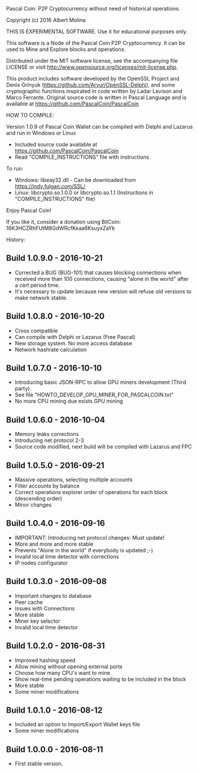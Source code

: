 Pascal Coin: P2P Cryptocurrency without need of historical operations.

Copyright (c) 2016 Albert Molina

THIS IS EXPERIMENTAL SOFTWARE. Use it for educational purposes only.

This software is a Node of the Pascal Coin P2P Cryptocurrency.
It can be used to Mine and Explore blocks and operations.

Distributed under the MIT software license, see the accompanying file 
LICENSE  or visit http://www.opensource.org/licenses/mit-license.php.

This product includes software developed by the OpenSSL Project and Denis
Grinyuk (https://github.com/Arvur/OpenSSL-Delphi), and some
cryptographic functions inspirated in code written by Ladar Levison and 
Marco Ferrante.
Original source code is written in Pascal Language and is available at 
https://github.com/PascalCoin/PascalCoin


HOW TO COMPILE:

Version 1.0.9 of Pascal Coin Wallet can be compiled with Delphi and Lazarus and run in Windows or Linux

- Included source code available at https://github.com/PascalCoin/PascalCoin
- Read "COMPILE_INSTRUCTIONS" file with instructions

To run:
- Windows: libeay32.dll - Can be downloaded from https://indy.fulgan.com/SSL/
- Linux: libcrypto.so.1.0.0 or libcrypto.so.1.1 (Instructions in "COMPILE_INSTRUCTIONS" file)


Enjoy Pascal Coin!

If you like it, consider a donation using BitCoin:
16K3HCZRhFUtM8GdWRcfKeaa6KsuyxZaYk

History:

Build 1.0.9.0 - 2016-10-21
--------------------------
- Corrected a BUG (BUG-101) that causes blocking connections when received more than 100 connections, causing "alone in the world" after a cert period time.
- It's necessary to update because new version will refuse old versions to make network stable.


Build 1.0.8.0 - 2016-10-20
--------------------------
- Cross compatible
- Can compile with Delphi or Lazarus (Free Pascal)
- New storage system. No more access database
- Network hashrate calculation


Build 1.0.7.0 - 2016-10-10
--------------------------
- Introducing basic JSON-RPC to allow GPU miners development (Third party).
- See file "HOWTO_DEVELOP_GPU_MINER_FOR_PASCALCOIN.txt"
- No more CPU mining due exists GPU mining


Build 1.0.6.0 - 2016-10-04
--------------------------
- Memory leaks corrections
- Introducing net protocol 2-3
- Source code modified, next build will be compiled with Lazarus and FPC


Build 1.0.5.0 - 2016-09-21
--------------------------
- Massive operations, selecting multiple accounts
- Filter accounts by balance
- Correct operations explorer order of operations for each block (descending order)
- Minor changes


Build 1.0.4.0 - 2016-09-16
--------------------------
- IMPORTANT: Introducing net protocol changes: Must update!
- More and more and more stable
- Prevents "Alone in the world" if everybody is updated ;-)
- Invalid local time detector with corrections
- IP nodes configurator


Build 1.0.3.0 - 2016-09-08
--------------------------
- Important changes to database 
- Peer cache
- Issues with Connections
- More stable
- Miner key selector
- Invalid local time detector


Build 1.0.2.0 - 2016-08-31
--------------------------
- Improved hashing speed
- Allow mining without opening external ports
- Choose how many CPU's want to mine
- Show real-time pending operations waiting to be included in the block
- More stable
- Some miner modifications

Build 1.0.1.0 - 2016-08-12
--------------------------
- Included an option to Import/Export Wallet keys file
- Some miner modifications


Build 1.0.0.0 - 2016-08-11
--------------------------
- First stable version.